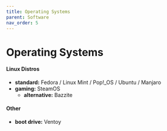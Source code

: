 ```yaml
---
title: Operating Systems
parent: Software
nav_order: 5
---
```

# Operating Systems

#### Linux Distros

- **standard:** Fedora / Linux Mint / Pop!\_OS / Ubuntu / Manjaro
- **gaming:** SteamOS
	- **alternative:** Bazzite

#### Other

- **boot drive:** Ventoy
